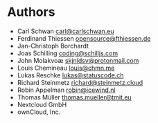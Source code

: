 <!--
  - SPDX-FileCopyrightText: 2024 Nextcloud GmbH and Nextcloud contributors
  - SPDX-License-Identifier: CC0-1.0
-->
# Authors

- Carl Schwan <carl@carlschwan.eu>
- Ferdinand Thiessen <opensource@fthiessen.de>
- Jan-Christoph Borchardt
- Joas Schilling <coding@schilljs.com>
- John Molakvoæ <skjnldsv@protonmail.com>
- Louis Chemineau <louis@chmn.me>
- Lukas Reschke <lukas@statuscode.ch>
- Richard Steinmetz <richard@steinmetz.cloud>
- Robin Appelman <robin@icewind.nl>
- Thomas Müller <thomas.mueller@tmit.eu>
- Nextcloud GmbH
- ownCloud, Inc.
